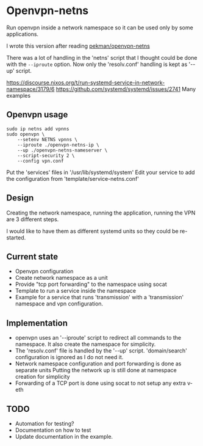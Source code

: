 Openvpn-netns
=============

Run openvpn inside a network namespace so it can be used only by some
applications.

I wrote this version after reading
[pekman/openvpn-netns](https://github.com/pekman/openvpn-netns)

There was a lot of handling in the 'netns' script that I thought could be done
with the `--iproute` option.
Now only the 'resolv.conf' handling is kept as '--up' script.

https://discourse.nixos.org/t/run-systemd-service-in-network-namespace/3179/6
https://github.com/systemd/systemd/issues/2741 Many examples

Openvpn usage
-------------

    sudo ip netns add vpnns
    sudo openvpn \
        --setenv NETNS vpnns \
        --iproute ./openvpn-netns-ip \
        --up ./openvpn-netns-nameserver \
        --script-security 2 \
        --config vpn.conf

Put the 'services' files in '/usr/lib/systemd/system'
Edit your service to add the configuration from 'template/service-netns.conf'

Design
------

Creating the network namespace, running the application, running the VPN are
3 different steps.

I would like to have them as different systemd units so they could be
re-started.

Current state
-------------

* Openvpn configuration
* Create network namespace as a unit
* Provide "tcp port forwarding" to the namespace using socat
* Template to run a service inside the namespace
* Example for a service that runs 'transmission' with a 'transmission'
  namespace and vpn configuration.

Implementation
--------------

* openvpn uses an '--iproute' script to redirect all commands to the namespace.
  It also create the namespace for simplicity.
* The 'resolv.conf' file is handled by the '--up' script.
  'domain/search' configuration is ignored as I do not need it.
* Network namespace configuration and port forwarding is done as separate units
  Putting the network up is still done at namespace creation for simplicity
* Forwarding of a TCP port is done using socat to not setup any extra v-eth

TODO
----

* Automation for testing?
* Documentation on how to test
* Update documentation in the example.
